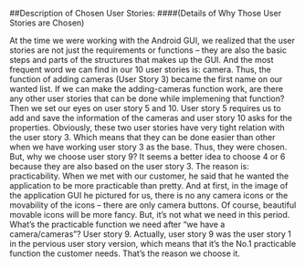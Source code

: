 ##Description of Chosen User Stories:
####(Details of Why Those User Stories are Chosen)

At the time we were working with the Android GUI, we realized that the user stories are not just the requirements or functions – they are also the basic steps and parts of the structures that makes up the GUI. And the most frequent word we can find in our 10 user stories is: camera. Thus, the function of adding cameras (User Story 3) became the first name on our wanted list.
If we can make the adding-cameras function work, are there any other user stories that can be done while implemening that function? Then we set our eyes on user story 5 and 10. User story 5 requires us to add and save the information of the cameras and user story 10 asks for the properties. Obviously, these two user stories have very tight relation with the user story 3. Which means that they can be done easier than other when we have working user story 3 as the base. Thus, they were chosen.
But, why we choose user story 9? It seems a better idea to choose 4 or 6 because they are also based on the user story 3. The reason is: practicability. When we met with our customer, he said that he wanted the application to be more practicable than pretty. And at first, in the image of the application GUI he pictured for us, there is no any camera icons or the movability of the icons – there are only camera buttons. Of course, beautiful movable icons will be more fancy. But, it’s not what we need in this period. What’s the practicable function we need after “we have a camera/cameras”? User story 9. Actually, user story 9 was the user story 1 in the pervious user story version, which means that it’s the No.1 practicable function the customer needs. That’s the reason we choose it.

